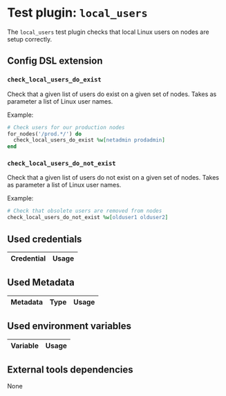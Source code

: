 # Test plugin: `local_users`

The `local_users` test plugin checks that local Linux users on nodes are setup correctly.

## Config DSL extension

### `check_local_users_do_exist`

Check that a given list of users do exist on a given set of nodes.
Takes as parameter a list of Linux user names.

Example:
```ruby
# Check users for our production nodes
for_nodes('/prod.*/') do
  check_local_users_do_exist %w[netadmin prodadmin]
end
```

### `check_local_users_do_not_exist`

Check that a given list of users do not exist on a given set of nodes.
Takes as parameter a list of Linux user names.

Example:
```ruby
# Check that obsolete users are removed from nodes
check_local_users_do_not_exist %w[olduser1 olduser2]
```

## Used credentials

| Credential | Usage
| --- | --- |

## Used Metadata

| Metadata | Type | Usage
| --- | --- | --- |

## Used environment variables

| Variable | Usage
| --- | --- |

## External tools dependencies

None
